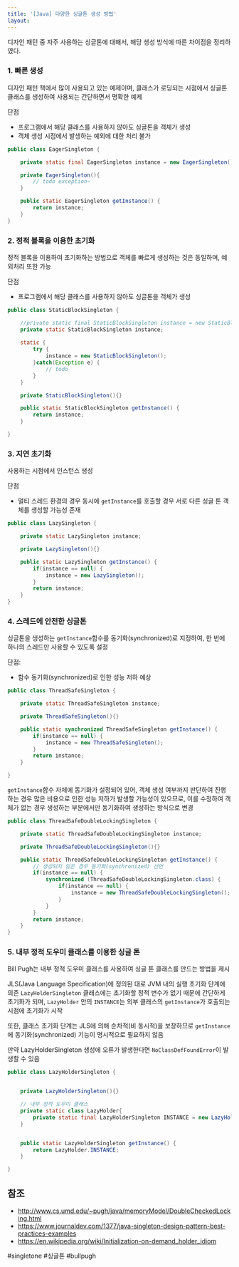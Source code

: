 ```yaml
---
title: '[Java] 다양한 싱글톤 생성 방법'
layout: 
---
```


디자인 패턴 중 자주 사용하는 싱글톤에 대해서, 해당 생성 방식에 따른 차이점을 정리하였다.


### 1. 빠른 생성

디자인 패턴 책에서 많이 사용되고 있는 예제이며, 
클래스가 로딩되는 시점에서 싱글톤 클래스를 생성하여 사용되는 간단하면서 명확한 예제

단점

*  프로그램에서 해당 클래스를 사용하지 않아도 싱글톤을 객체가 생성
*  객체 생성 시점에서 발생하는 예외에 대한 처리 불가

```java
public class EagerSingleton {

    private static final EagerSingleton instance = new EagerSingleton();

    private EagerSingleton(){
        // todo exception~
    }

    public static EagerSingleton getInstance() {
        return instance;
    }
}
```

### 2. 정적 블록을 이용한 초기화

정적 블록을 이용하여 초기화하는 방법으로
객체를 빠르게 생성하는 것은 동일하며, 예외처리 또한 가능

단점

*  프로그램에서 해당 클래스를 사용하지 않아도 싱글톤을 객체가 생성

```java
public class StaticBlockSingleton {

    //private static final StaticBlockSingleton instance = new StaticBlockSingleton();
    private static StaticBlockSingleton instance;
    
    static {
        try {
            instance = new StaticBlockSingleton();
        }catch(Exception e) {
            // todo
        }
    }

    private StaticBlockSingleton(){}

    public static StaticBlockSingleton getInstance() {
        return instance;
    }

}
```

### 3. 지연 초기화

사용하는 시점에서 인스턴스 생성

단점

* 멀티 스레드 환경의 경우 동시에 `getInstance`를 호출할 경우 서로 다른 싱글 톤 객체를 생성할 가능성 존재

```java
public class LazySingleton {

    private static LazySingleton instance;

    private LazySingleton(){}

    public static LazySingleton getInstance() {
        if(instance == null) {
            instance = new LazySingleton();
        }
        return instance;
    }
}
```

### 4. 스레드에 안전한 싱글톤

싱글톤을 생성하는 `getInstance`함수를 동기화(synchronized)로 지정하여, 한 번에 하나의 스레드만 사용할 수 있도록 설정

단점: 

* 함수 동기화(synchronized)로 인한 성능 저하 예상

```java
public class ThreadSafeSingleton {

    private static ThreadSafeSingleton instance;

    private ThreadSafeSingleton(){}

    public static synchronized ThreadSafeSingleton getInstance() {
        if(instance == null) {
            instance = new ThreadSafeSingleton();
        }
        return instance;
    }

}
```

`getInstance`함수 자체에 동기화가 설정되어 있어,
객체 생성 여부까지 판단하여 진행하는 경우 많은 비용으로 인한 성능 저하가 발생할 가능성이 있으므로, 이를 수정하여 객체가 없는 경우 생성하는 부분에서만 동기화하여 생성하는 방식으로 변경

```java
public class ThreadSafeDoubleLockingSingleton {

    private static ThreadSafeDoubleLockingSingleton instance;

    private ThreadSafeDoubleLockingSingleton(){}

    public static ThreadSafeDoubleLockingSingleton getInstance() {
        // 생성되지 않은 경우 동기화(synchronized) 선언
        if(instance == null) {
            synchronized (ThreadSafeDoubleLockingSingleton.class) {
                if(instance == null) {
                    instance = new ThreadSafeDoubleLockingSingleton();
                }
            }
        }
        return instance;
    }
}

```

### 5. 내부 정적 도우미 클래스를 이용한 싱글 톤

Bill Pugh는 내부 정적 도우미 클래스를 사용하여 싱글 톤 클래스를 만드는 방법을 제시

JLS(Java Language Specification)에 정의된 대로 JVM 내의 실행 초기화 단계에 의존 
`LazyHolderSingleton` 클래스에는 초기화할 정적 변수가 없기 때문에 간단하게 초기화가 되며, `LazyHolder` 안의 `INSTANCE`는 외부 클래스의 `getInstance`가 호출되는 시점에 초기화가 시작

또한, 클래스 초기화 단계는 JLS에 의해 순차적(비 동시적)을 보장하므로 `getInstance`에 동기화(synchronized) 기능이 명시적으로 필요하지 않음

만약 LazyHolderSingleton 생성에 오류가 발생한다면 `NoClassDefFoundError`이 발생할 수 있음


```java
public class LazyHolderSingleton {


    private LazyHolderSingleton(){}

    // 내부 정적 도우미 클래스
    private static class LazyHolder{
        private static final LazyHolderSingleton INSTANCE = new LazyHolderSingleton();
    }


    public static LazyHolderSingleton getInstance() {
        return LazyHolder.INSTANCE;
    }

}
```


## 참조

* http://www.cs.umd.edu/~pugh/java/memoryModel/DoubleCheckedLocking.html
* https://www.journaldev.com/1377/java-singleton-design-pattern-best-practices-examples
* https://en.wikipedia.org/wiki/Initialization-on-demand_holder_idiom

#singletone #싱글톤 #bullpugh